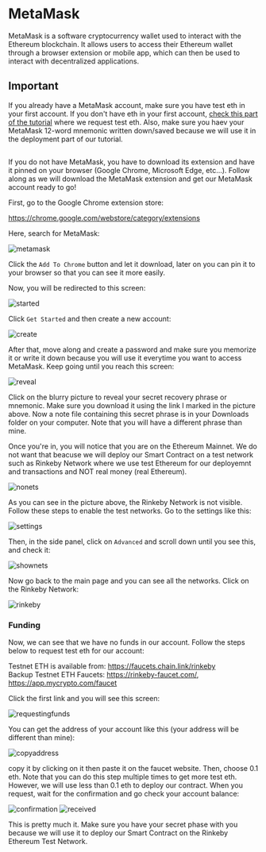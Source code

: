 # MetaMask  

MetaMask is a software cryptocurrency wallet used to interact with the Ethereum blockchain. It allows users to access their Ethereum wallet through a browser extension or mobile app, which can then be used to interact with decentralized applications.  

## Important

If you already have a MetaMask account, make sure you have test eth in your first account. If you don't have eth in your first account, [check this part of the tutorial](#Funding) where we request test eth. Also, make sure you haev your MetaMask 12-word mnemonic written down/saved because we will use it in the deployment part of our tutorial.  

##

If you do not have MetaMask, you have to download its extension and have it pinned on your browser (Google Chrome, Microsoft Edge, etc...). Follow along as we will download the MetaMask extension and get our MetaMask account ready to go!  

First, go to the Google Chrome extension store:  

https://chrome.google.com/webstore/category/extensions

Here, search for MetaMask:  

![metamask](https://user-images.githubusercontent.com/72712113/150321594-4975b060-ebad-4b9e-be86-de8c4712c08c.png)  

Click the ```Add To Chrome``` button and let it download, later on you can pin it to your browser so that you can see it more easily.  

Now, you will be redirected to this screen:  

![started](https://user-images.githubusercontent.com/72712113/150321698-9d88e257-4254-4f89-a31b-2760c20b4e28.png) 

Click ```Get Started``` and then create a new account:  

![create](https://user-images.githubusercontent.com/72712113/150322233-d0779556-0b09-43b6-a2d7-f63586beea74.png)

After that, move along and create a password and make sure you memorize it or write it down because you will use it everytime you want to access MetaMask. Keep going until you reach this screen:  

![reveal](https://user-images.githubusercontent.com/72712113/150322610-0de63d27-4135-4ba5-8859-b663eb3c7833.png)

Click on the blurry picture to reveal your secret recovery phrase or mnemonic. Make sure you download it using the link I marked in the picture above. Now a note file containing this secret phrase is in your Downloads folder on your computer. Note that you will have a different phrase than mine.  

Once you're in, you will notice that you are on the Ethereum Mainnet. We do not want that beacuse we will deploy our Smart Contract on a test network such as Rinkeby Network where we use test Ethereum for our deployemnt and transactions and NOT real money (real Ethereum).  

![nonets](https://user-images.githubusercontent.com/72712113/150322660-75a387cb-d98a-441c-b420-96ca712c9da6.png)

As you can see in the picture above, the Rinkeby Network is not visible. Follow these steps to enable the test networks. Go to the settings like this:  

![settings](https://user-images.githubusercontent.com/72712113/150322750-edcaf54e-cf9f-4d65-95c1-31e70442563f.png)

Then, in the side panel, click on ```Advanced``` and scroll down until you see this, and check it:  
  
![shownets](https://user-images.githubusercontent.com/72712113/150322818-01675f0d-c468-48d8-8cc8-5930bc60a6b5.png)

Now go back to the main page and you can see all the networks. Click on the Rinkeby Network:  
 
![rinkeby](https://user-images.githubusercontent.com/72712113/150322842-efa3eeba-64d4-43c9-aa0c-e75d4e9366f4.png)

### Funding
Now, we can see that we have no funds in our account. Follow the steps below to request test eth for our account:  

Testnet ETH is available from: https://faucets.chain.link/rinkeby  
Backup Testnet ETH Faucets: https://rinkeby-faucet.com/, https://app.mycrypto.com/faucet  

Click the first link and you will see this screen:  
  
![requestingfunds](https://user-images.githubusercontent.com/72712113/150323047-79a8e622-1e3f-4487-9ef6-50453fb6da10.png)

You can get the address of your account like this (your address will be different than mine):  
 
![copyaddress](https://user-images.githubusercontent.com/72712113/150323069-05db7cc9-c758-4e07-8ee0-cc840467f9e1.png)

copy it by clicking on it then paste it on the faucet website. Then, choose 0.1 eth. Note that you can do this step multiple times to get more test eth. However, we will use less than 0.1 eth to deploy our contract. When you request, wait for the confirmation and go check your account balance:  

![confirmation](https://user-images.githubusercontent.com/72712113/150323217-4b2dd00b-6465-4953-92be-a3076e9cce65.png)
![received](https://user-images.githubusercontent.com/72712113/150323229-720965b9-f836-45ef-8d24-8bfd922be3f6.png)

This is pretty much it. Make sure you have your secret phase with you because we will use it to deploy our Smart Contract on the Rinkeby Ethereum Test Network.
